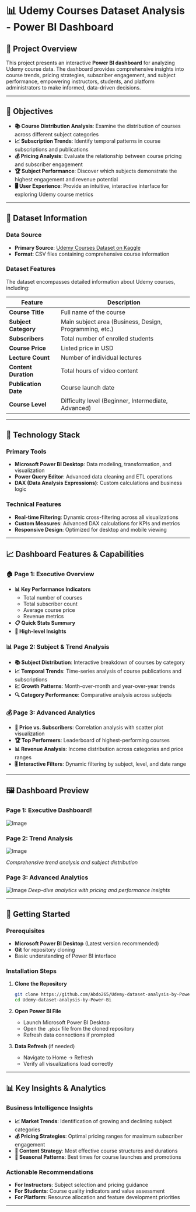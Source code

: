 # 📊 Udemy Courses Dataset Analysis - Power BI Dashboard

## 🎯 Project Overview
This project presents an interactive **Power BI dashboard** for analyzing Udemy course data. The dashboard provides comprehensive insights into course trends, pricing strategies, subscriber engagement, and subject performance, empowering instructors, students, and platform administrators to make informed, data-driven decisions.

---

## 🎯 Objectives
- **📚 Course Distribution Analysis**: Examine the distribution of courses across different subject categories
- **📈 Subscription Trends**: Identify temporal patterns in course subscriptions and publications
- **💰 Pricing Analysis**: Evaluate the relationship between course pricing and subscriber engagement
- **🏆 Subject Performance**: Discover which subjects demonstrate the highest engagement and revenue potential
- **🖥️ User Experience**: Provide an intuitive, interactive interface for exploring Udemy course metrics

---

## 📁 Dataset Information

### Data Source
- **Primary Source**: [Udemy Courses Dataset on Kaggle](https://www.kaggle.com/datasets/andrewmvd/udemy-courses)
- **Format**: CSV files containing comprehensive course information

### Dataset Features
The dataset encompasses detailed information about Udemy courses, including:

| Feature | Description |
|---------|-------------|
| **Course Title** | Full name of the course |
| **Subject Category** | Main subject area (Business, Design, Programming, etc.) |
| **Subscribers** | Total number of enrolled students |
| **Course Price** | Listed price in USD |
| **Lecture Count** | Number of individual lectures |
| **Content Duration** | Total hours of video content |
| **Publication Date** | Course launch date |
| **Course Level** | Difficulty level (Beginner, Intermediate, Advanced) |

---

## 🔧 Technology Stack

### Primary Tools
- **Microsoft Power BI Desktop**: Data modeling, transformation, and visualization
- **Power Query Editor**: Advanced data cleaning and ETL operations
- **DAX (Data Analysis Expressions)**: Custom calculations and business logic

### Technical Features
- **Real-time Filtering**: Dynamic cross-filtering across all visualizations
- **Custom Measures**: Advanced DAX calculations for KPIs and metrics
- **Responsive Design**: Optimized for desktop and mobile viewing

---

## 📈 Dashboard Features & Capabilities

### 🏠 Page 1: Executive Overview
- **📊 Key Performance Indicators**
  - Total number of courses
  - Total subscriber count
  - Average course price
  - Revenue metrics
- **📋 Quick Stats Summary**
- **🎯 High-level Insights**

### 📊 Page 2: Subject & Trend Analysis
- **📚 Subject Distribution**: Interactive breakdown of courses by category
- **📈 Temporal Trends**: Time-series analysis of course publications and subscriptions
- **💹 Growth Patterns**: Month-over-month and year-over-year trends
- **🔍 Category Performance**: Comparative analysis across subjects

### 💰 Page 3: Advanced Analytics
- **💸 Price vs. Subscribers**: Correlation analysis with scatter plot visualization
- **🏆 Top Performers**: Leaderboard of highest-performing courses
- **📊 Revenue Analysis**: Income distribution across categories and price ranges
- **🎚️ Interactive Filters**: Dynamic filtering by subject, level, and date range

---

## 🖼️ Dashboard Preview

### Page 1: Executive Dashboard!
![Image](https://github.com/user-attachments/assets/bcb72102-8e50-41fc-b429-2790f24d30be)


### Page 2: Trend Analysis
![Image](https://github.com/user-attachments/assets/847499eb-fe23-40e3-acc5-b347c623bbf0)

*Comprehensive trend analysis and subject distribution*

### Page 3: Advanced Analytics
![Image](https://github.com/user-attachments/assets/d65de4df-b76e-41b4-b5b0-ad752c17556d)
*Deep-dive analytics with pricing and performance insights*

---

## 🚀 Getting Started

### Prerequisites
- **Microsoft Power BI Desktop** (Latest version recommended)
- **Git** for repository cloning
- Basic understanding of Power BI interface

### Installation Steps

1. **Clone the Repository**
   ```bash
   git clone https://github.com/Abdo265/Udemy-dataset-analysis-by-Power-Bi.git
   cd Udemy-dataset-analysis-by-Power-Bi
   ```

2. **Open Power BI File**
   - Launch Microsoft Power BI Desktop
   - Open the `.pbix` file from the cloned repository
   - Refresh data connections if prompted

3. **Data Refresh** (if needed)
   - Navigate to Home → Refresh
   - Verify all visualizations load correctly

---

## 📊 Key Insights & Analytics

### Business Intelligence Insights
- **📈 Market Trends**: Identification of growing and declining subject categories
- **💰 Pricing Strategies**: Optimal pricing ranges for maximum subscriber engagement
- **🎯 Content Strategy**: Most effective course structures and durations
- **📅 Seasonal Patterns**: Best times for course launches and promotions

### Actionable Recommendations
- **For Instructors**: Subject selection and pricing guidance
- **For Students**: Course quality indicators and value assessment
- **For Platform**: Resource allocation and feature development priorities

---
